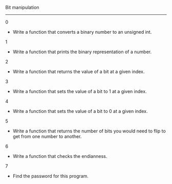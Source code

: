 Bit manipulation


---

0
* Write a function that converts a binary number to an unsigned int.


1
* Write a function that prints the binary representation of a number.


2
* Write a function that returns the value of a bit at a given index.


3
* Write a function that sets the value of a bit to 1 at a given index.


4
* Write a function that sets the value of a bit to 0 at a given index.

5
* Write a function that returns the number of bits you would need to flip to get from one number to another.


6
* Write a function that checks the endianness.

7
* Find the password for this program.
